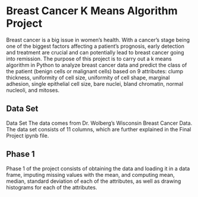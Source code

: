 # Breast Cancer K Means Algorithm Project

Breast cancer is a big issue in women’s health. With a cancer’s stage being one of the biggest 
factors affecting a patient’s prognosis, early detection and treatment are crucial and can 
potentially lead to breast cancer going into remission. The purpose of this project is to carry out 
a k means algorithm in Python to analyze breast cancer data and predict the class of the patient 
(benign cells or malignant cells) based on 9 attributes: clump thickness, uniformity of cell size, 
uniformity of cell shape, marginal adhesion, single epithelial cell size, bare nuclei, bland 
chromatin, normal nucleoli, and mitoses.

## Data Set
Data Set
The data comes from Dr. Wolberg’s Wisconsin Breast Cancer Data.
The data set consists of 11 columns, which are further explained in the Final Project ipynb file.


## Phase 1
Phase 1 of the project consists of obtaining the data and loading it in a data frame, imputing 
missing values with the mean, and computing mean, median, standard deviation of each of the 
attributes, as well as drawing histograms for each of the attributes.
